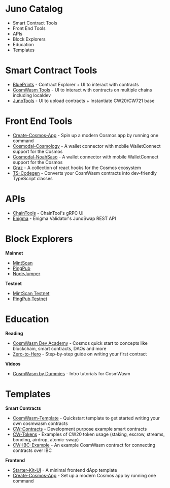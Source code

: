 # Juno Catalog

- Smart Contract Tools
- Front End Tools
- APIs
- Block Explorers
- Education
- Templates

# Smart Contract Tools

- [BluePrints](https://blueprints.juno.giansalex.dev/#/) - Contract Explorer + UI to interact with contracts
- [CosmWasm Tools](https://cosmwasm.tools/) - UI to interact with contracts on multiple chains including localdev
- [JunoTools](https://juno.tools/) - UI to upload contracts + Instantiate CW20/CW721 base

# Front End Tools

- [Create-Cosmos-App](https://github.com/cosmology-tech/create-cosmos-app) - Spin up a modern Cosmos app by running one command
- [Cosmodal-Cosmology](https://github.com/cosmology-tech/cosmodal) - A wallet connector with mobile WalletConnect support for the Cosmos
- [Cosmodal-NoahSaso](https://github.com/NoahSaso/cosmodal) - A wallet connector with mobile WalletConnect support for the Cosmos
- [Graz](https://github.com/strangelove-ventures/graz) - A collection of react hooks for the Cosmos ecosystem
- [TS-Codegen](https://github.com/CosmWasm/ts-codegen) - Converts your CosmWasm contracts into dev-friendly TypeScript classes

# APIs

- [ChainTools](https://juno.grpcui.chaintools.host/) - ChainTool's gRPC UI
- [Enigma](https://api-junoswap.enigma-validator.com/swagger/#/) - Enigma Validator's JunoSwap REST API

# Block Explorers

**Mainnet**

- [MintScan](https://www.mintscan.io/juno)
- [PingPub](https://ping.pub/juno)
- [NodeJumper](https://nodejumper.io/juno)

**Testnet**
- [MintScan Testnet](https://testnet.mintscan.io/juno-testnet)
- [PingPub Testnet](https://testnet.ping.pub/juno)

# Education

**Reading**

- [CosmWasm Dev Academy](https://docs.cosmwasm.com/dev-academy/intro) - Cosmos quick start to concepts like blockchain, smart contracts, DAOs and more
- [Zero-to-Hero](https://github.com/Callum-A/cosmwasm-zero-to-hero) - Step-by-step guide on writing your first contract

**Videos**

- [CosmWasm by Dummies](https://youtu.be/YsrUGv6M8KQ) - Intro tutorials for CosmWasm

# Templates

**Smart Contracts**

- [CosmWasm-Template](https://github.com/CosmWasm/cw-template) - Quickstart template to get started writing your own cosmwasm contracts
- [CW-Contracts](https://github.com/CosmWasm/cosmwasm/tree/421f75cde11ff8842fd279ea3ec2cbcca65ef399/contracts) - Development purpose example smart contracts
- [CW-Tokens](https://github.com/CosmWasm/cw-tokens) - Examples of CW20 token usage (staking, escrow, streams, bonding, airdrop, atomic-swap)
- [CW-IBC-Example](https://github.com/ezekiiel/cw-ibc-example) - An example CosmWasm contract for connecting contracts over IBC

**Frontend**

- [Starter-Kit-UI](https://github.com/CosmosContracts/starter-kit) - A minimal frontend dApp template
- [Create-Cosmos-App](https://github.com/cosmology-tech/create-cosmos-app) - Set up a modern Cosmos app by running one command
